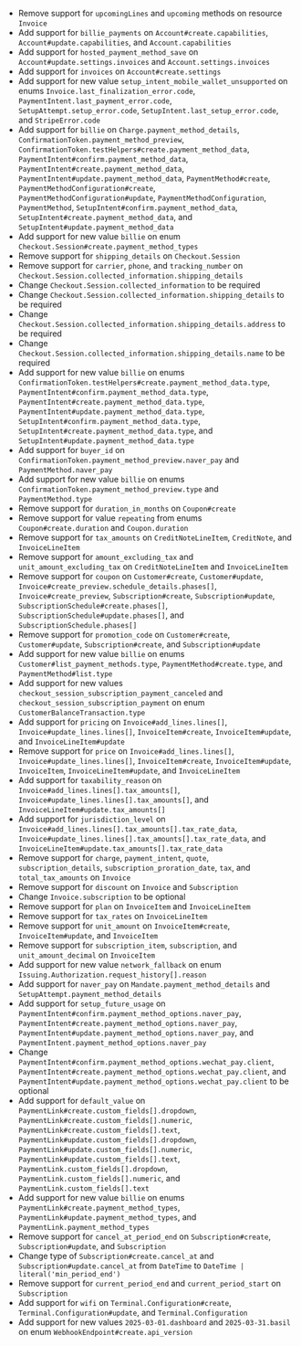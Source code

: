 * Remove support for `upcomingLines` and `upcoming` methods on resource `Invoice`
* Add support for `billie_payments` on `Account#create.capabilities`, `Account#update.capabilities`, and `Account.capabilities`
* Add support for `hosted_payment_method_save` on `Account#update.settings.invoices` and `Account.settings.invoices`
* Add support for `invoices` on `Account#create.settings`
* Add support for new value `setup_intent_mobile_wallet_unsupported` on enums `Invoice.last_finalization_error.code`, `PaymentIntent.last_payment_error.code`, `SetupAttempt.setup_error.code`, `SetupIntent.last_setup_error.code`, and `StripeError.code`
* Add support for `billie` on `Charge.payment_method_details`, `ConfirmationToken.payment_method_preview`, `ConfirmationToken.testHelpers#create.payment_method_data`, `PaymentIntent#confirm.payment_method_data`, `PaymentIntent#create.payment_method_data`, `PaymentIntent#update.payment_method_data`, `PaymentMethod#create`, `PaymentMethodConfiguration#create`, `PaymentMethodConfiguration#update`, `PaymentMethodConfiguration`, `PaymentMethod`, `SetupIntent#confirm.payment_method_data`, `SetupIntent#create.payment_method_data`, and `SetupIntent#update.payment_method_data`
* Add support for new value `billie` on enum `Checkout.Session#create.payment_method_types`
* Remove support for `shipping_details` on `Checkout.Session`
* Remove support for `carrier`, `phone`, and `tracking_number` on `Checkout.Session.collected_information.shipping_details`
* Change `Checkout.Session.collected_information` to be required
* Change `Checkout.Session.collected_information.shipping_details` to be required
* Change `Checkout.Session.collected_information.shipping_details.address` to be required
* Change `Checkout.Session.collected_information.shipping_details.name` to be required
* Add support for new value `billie` on enums `ConfirmationToken.testHelpers#create.payment_method_data.type`, `PaymentIntent#confirm.payment_method_data.type`, `PaymentIntent#create.payment_method_data.type`, `PaymentIntent#update.payment_method_data.type`, `SetupIntent#confirm.payment_method_data.type`, `SetupIntent#create.payment_method_data.type`, and `SetupIntent#update.payment_method_data.type`
* Add support for `buyer_id` on `ConfirmationToken.payment_method_preview.naver_pay` and `PaymentMethod.naver_pay`
* Add support for new value `billie` on enums `ConfirmationToken.payment_method_preview.type` and `PaymentMethod.type`
* Remove support for `duration_in_months` on `Coupon#create`
* Remove support for value `repeating` from enums `Coupon#create.duration` and `Coupon.duration`
* Remove support for `tax_amounts` on `CreditNoteLineItem`, `CreditNote`, and `InvoiceLineItem`
* Remove support for `amount_excluding_tax` and `unit_amount_excluding_tax` on `CreditNoteLineItem` and `InvoiceLineItem`
* Remove support for `coupon` on `Customer#create`, `Customer#update`, `Invoice#create_preview.schedule_details.phases[]`, `Invoice#create_preview`, `Subscription#create`, `Subscription#update`, `SubscriptionSchedule#create.phases[]`, `SubscriptionSchedule#update.phases[]`, and `SubscriptionSchedule.phases[]`
* Remove support for `promotion_code` on `Customer#create`, `Customer#update`, `Subscription#create`, and `Subscription#update`
* Add support for new value `billie` on enums `Customer#list_payment_methods.type`, `PaymentMethod#create.type`, and `PaymentMethod#list.type`
* Add support for new values `checkout_session_subscription_payment_canceled` and `checkout_session_subscription_payment` on enum `CustomerBalanceTransaction.type`
* Add support for `pricing` on `Invoice#add_lines.lines[]`, `Invoice#update_lines.lines[]`, `InvoiceItem#create`, `InvoiceItem#update`, and `InvoiceLineItem#update`
* Remove support for `price` on `Invoice#add_lines.lines[]`, `Invoice#update_lines.lines[]`, `InvoiceItem#create`, `InvoiceItem#update`, `InvoiceItem`, `InvoiceLineItem#update`, and `InvoiceLineItem`
* Add support for `taxability_reason` on `Invoice#add_lines.lines[].tax_amounts[]`, `Invoice#update_lines.lines[].tax_amounts[]`, and `InvoiceLineItem#update.tax_amounts[]`
* Add support for `jurisdiction_level` on `Invoice#add_lines.lines[].tax_amounts[].tax_rate_data`, `Invoice#update_lines.lines[].tax_amounts[].tax_rate_data`, and `InvoiceLineItem#update.tax_amounts[].tax_rate_data`
* Remove support for `charge`, `payment_intent`, `quote`, `subscription_details`, `subscription_proration_date`, `tax`, and `total_tax_amounts` on `Invoice`
* Remove support for `discount` on `Invoice` and `Subscription`
* Change `Invoice.subscription` to be optional
* Remove support for `plan` on `InvoiceItem` and `InvoiceLineItem`
* Remove support for `tax_rates` on `InvoiceLineItem`
* Remove support for `unit_amount` on `InvoiceItem#create`, `InvoiceItem#update`, and `InvoiceItem`
* Remove support for `subscription_item`, `subscription`, and `unit_amount_decimal` on `InvoiceItem`
* Add support for new value `network_fallback` on enum `Issuing.Authorization.request_history[].reason`
* Add support for `naver_pay` on `Mandate.payment_method_details` and `SetupAttempt.payment_method_details`
* Add support for `setup_future_usage` on `PaymentIntent#confirm.payment_method_options.naver_pay`, `PaymentIntent#create.payment_method_options.naver_pay`, `PaymentIntent#update.payment_method_options.naver_pay`, and `PaymentIntent.payment_method_options.naver_pay`
* Change `PaymentIntent#confirm.payment_method_options.wechat_pay.client`, `PaymentIntent#create.payment_method_options.wechat_pay.client`, and `PaymentIntent#update.payment_method_options.wechat_pay.client` to be optional
* Add support for `default_value` on `PaymentLink#create.custom_fields[].dropdown`, `PaymentLink#create.custom_fields[].numeric`, `PaymentLink#create.custom_fields[].text`, `PaymentLink#update.custom_fields[].dropdown`, `PaymentLink#update.custom_fields[].numeric`, `PaymentLink#update.custom_fields[].text`, `PaymentLink.custom_fields[].dropdown`, `PaymentLink.custom_fields[].numeric`, and `PaymentLink.custom_fields[].text`
* Add support for new value `billie` on enums `PaymentLink#create.payment_method_types`, `PaymentLink#update.payment_method_types`, and `PaymentLink.payment_method_types`
* Remove support for `cancel_at_period_end` on `Subscription#create`, `Subscription#update`, and `Subscription`
* Change type of `Subscription#create.cancel_at` and `Subscription#update.cancel_at` from `DateTime` to `DateTime | literal('min_period_end')`
* Remove support for `current_period_end` and `current_period_start` on `Subscription`
* Add support for `wifi` on `Terminal.Configuration#create`, `Terminal.Configuration#update`, and `Terminal.Configuration`
* Add support for new values `2025-03-01.dashboard` and `2025-03-31.basil` on enum `WebhookEndpoint#create.api_version`